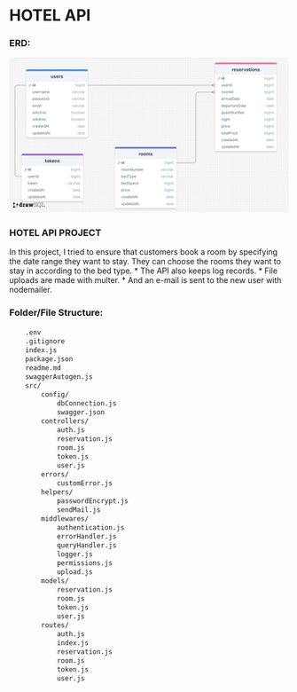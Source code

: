 # HOTEL API

### ERD:
![ERD](./erdHotelApi.png)

### HOTEL API PROJECT

In this project, I tried to ensure that customers book a room by specifying the date range they want to stay. They can choose the rooms they want to stay in according to the bed type.
    * The API also keeps log records. 
    * File uploads are made with multer.
    * And an e-mail is sent to the new user with nodemailer.

### Folder/File Structure:

```
    .env
    .gitignore
    index.js
    package.json
    readme.md
    swaggerAutogen.js
    src/
        config/
            dbConnection.js
            swagger.json
        controllers/
            auth.js
            reservation.js
            room.js
            token.js
            user.js
        errors/
            customError.js
        helpers/
            passwordEncrypt.js
            sendMail.js
        middlewares/
            authentication.js
            errorHandler.js
            queryHandler.js
            logger.js
            permissions.js
            upload.js
        models/
            reservation.js
            room.js
            token.js
            user.js
        routes/
            auth.js
            index.js
            reservation.js
            room.js
            token.js
            user.js
```